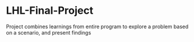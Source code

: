 # LHL-Final-Project
Project combines learnings from entire program to explore a problem based on a scenario, and present findings
